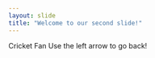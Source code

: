 ```yaml
---
layout: slide
title: "Welcome to our second slide!"
---
```

Cricket Fan
Use the left arrow to go back!
